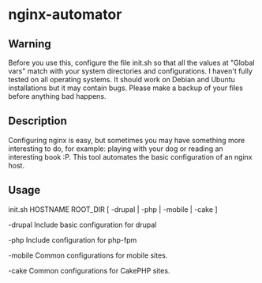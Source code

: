 nginx-automator
===============

## Warning ##

Before you use this, configure the file init.sh  so that all the values at "Global vars" match with your system directories and configurations. I haven't fully tested on all operating systems. It should work on Debian and Ubuntu installations but it may contain bugs. Please make a backup of your files before anything bad happens.

## Description ##

Configuring nginx is easy, but sometimes you may have something more interesting to do, for example: playing with your dog or reading an interesting book :P. This tool automates the basic configuration of an nginx host.

## Usage ##

init.sh HOSTNAME ROOT_DIR [ -drupal | -php | -mobile | -cake ]

-drupal
Include basic configuration for drupal

-php 
Include configuration for php-fpm

-mobile
Common configurations for mobile sites.

-cake
Common configurations for CakePHP sites.
